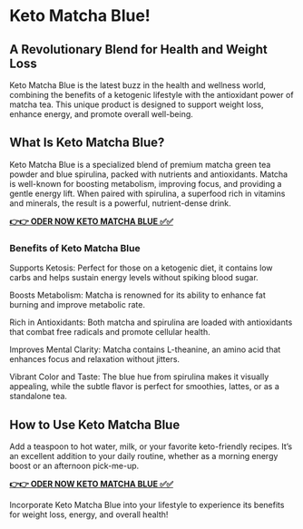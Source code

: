 # Keto Matcha Blue!

## A Revolutionary Blend for Health and Weight Loss

Keto Matcha Blue is the latest buzz in the health and wellness world, combining the benefits of a ketogenic lifestyle with the antioxidant power of matcha tea. This unique product is designed to support weight loss, enhance energy, and promote overall well-being.

## What Is Keto Matcha Blue?

Keto Matcha Blue is a specialized blend of premium matcha green tea powder and blue spirulina, packed with nutrients and antioxidants. Matcha is well-known for boosting metabolism, improving focus, and providing a gentle energy lift. When paired with spirulina, a superfood rich in vitamins and minerals, the result is a powerful, nutrient-dense drink.

[**👉👉 ODER NOW KETO MATCHA BLUE ✅✅**](https://sites.google.com/view/keto-matcha-blue-2025/home)

### Benefits of Keto Matcha Blue

Supports Ketosis: Perfect for those on a ketogenic diet, it contains low carbs and helps sustain energy levels without spiking blood sugar.

Boosts Metabolism: Matcha is renowned for its ability to enhance fat burning and improve metabolic rate.

Rich in Antioxidants: Both matcha and spirulina are loaded with antioxidants that combat free radicals and promote cellular health.

Improves Mental Clarity: Matcha contains L-theanine, an amino acid that enhances focus and relaxation without jitters.

Vibrant Color and Taste: The blue hue from spirulina makes it visually appealing, while the subtle flavor is perfect for smoothies, lattes, or as a standalone tea.

## How to Use Keto Matcha Blue

Add a teaspoon to hot water, milk, or your favorite keto-friendly recipes. It’s an excellent addition to your daily routine, whether as a morning energy boost or an afternoon pick-me-up.

[**👉👉 ODER NOW KETO MATCHA BLUE ✅✅**](https://sites.google.com/view/keto-matcha-blue-2025/home)

Incorporate Keto Matcha Blue into your lifestyle to experience its benefits for weight loss, energy, and overall health!








